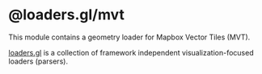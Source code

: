 # @loaders.gl/mvt

This module contains a geometry loader for Mapbox Vector Tiles (MVT).

[loaders.gl](https://loaders.gl/docs) is a collection of framework independent visualization-focused loaders (parsers).
